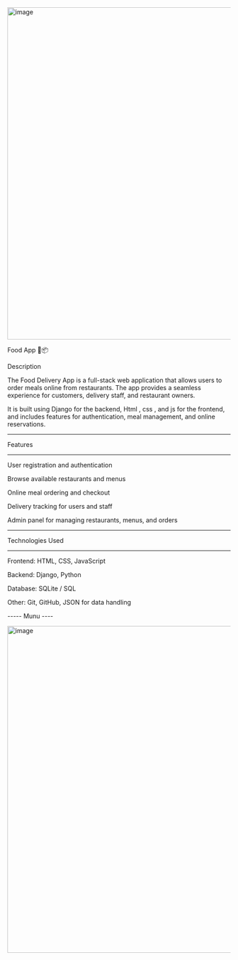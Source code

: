 
  <img width="1429" height="748" alt="image" src="https://github.com/user-attachments/assets/a7590957-53d5-4581-920a-e3023fea84fb" />

  
  Food App 🍔📦 
             

Description

The Food Delivery App is a full-stack web application that allows users to order meals online from restaurants. The app provides a seamless experience for customers, delivery staff, and restaurant owners.

It is built using Django for the backend, Html , css , and js  for the frontend, and includes features for authentication, meal management, and online reservations.

******
Features
******

User registration and authentication

Browse available restaurants and menus

Online meal ordering and checkout

Delivery tracking for users and staff

Admin panel for managing restaurants, menus, and orders


****
Technologies Used
****

Frontend: HTML, CSS, JavaScript

Backend: Django, Python

Database: SQLite / SQL

Other: Git, GitHub, JSON for data handling


----- Munu ----

<img width="1425" height="736" alt="image" src="https://github.com/user-attachments/assets/597802aa-8d7e-4bc9-a000-6f1fa65f23b1" />


